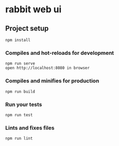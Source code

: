 # rabbit web ui

## Project setup
```
npm install
```

### Compiles and hot-reloads for development
```
npm run serve
open http://localhost:8080 in browser
```

### Compiles and minifies for production
```
npm run build
```

### Run your tests
```
npm run test
```

### Lints and fixes files
```
npm run lint
```
